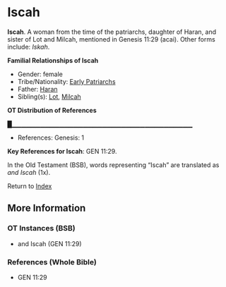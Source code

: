 # Iscah
**Iscah**. 
A woman from the time of the patriarchs, daughter of Haran, and sister of Lot and Milcah, mentioned in Genesis 11:29 (acai). 
Other forms include: 
*Iskah*. 




**Familial Relationships of Iscah**


* Gender: female
* Tribe/Nationality: [Early Patriarchs](../../../groups/md/acai/Earlypatriarchs.md)
* Father: [Haran](Haran.md)
* Sibling(s): [Lot](Lot.md), [Milcah](Milcah.md)


**OT Distribution of References**

█▁▁▁▁▁▁▁▁▁▁▁▁▁▁▁▁▁▁▁▁▁▁▁▁▁▁▁▁▁▁▁▁▁▁▁▁▁▁
* References: Genesis: 1



**Key References for Iscah**: 
GEN 11:29. 


In the Old Testament (BSB), words representing “Iscah” are translated as 
*and Iscah* (1x). 




Return to [Index](00-Index.md)

## More Information

### OT Instances (BSB)

* and Iscah (GEN 11:29)



### References (Whole Bible)

* GEN 11:29



